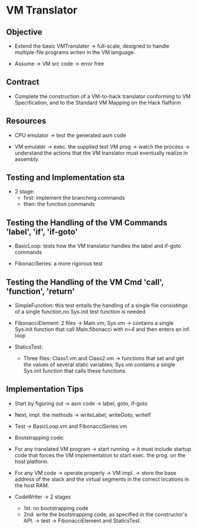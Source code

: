 # VM Translator

## Objective

* Extend the basic VMTranslater
-> full-scale, designed to handle multiple-file programs writen in the VM language.

* Assume -> VM src code -> error free

## Contract

* Complete the construction of a VM-to-hack translator conforming to VM Specification,
and to the Standard VM Mapping on the Hack flatform

## Resources

* CPU emulator -> test the generated asm code

* VM emulater -> exec. the supplied test VM prog -> watch the process ->
understand the actions that the VM translator must eventually realize in assembly.

## Testing and Implementation sta

* 2 stage:
  * first: implement the branching commands
  * then: the function commands

## Testing the Handling of the VM Commands 'label', 'if', 'if-goto'

* BasicLoop: tests how the VM translator handles the label and if-goto commands

* FibonaciSeries: a more rigorous test

## Testing the Handling of the VM Cmd 'call', 'function', 'return'

* SimpleFunction: this test entails the handling of a single file consistings
of a single function,no Sys.init test function is needed

* FibonacciElement: 2 files -> Main.vm, Sys.vm
-> contains a single Sys.init function that call Main.fibonacci
with n=4 and then enters an inf. loop

* StaticsTest:
  * Three files: Class1.vm and Class2.vm
  -> functions that set and get the values of several static variables;
  Sys.vm contains a single Sys.init function that calls these functions.

## Implementation Tips

* Start by figuring out -> asm code -> label, goto, if-goto
* Next, impl. the methods -> writeLabel, writeGoto, writeIf
* Test -> BasicLoop.vm and FibonacciSeries.vm

* Bootstrapping code:

* For any translated VM program -> start running
-> it must include startup code that forces the VM implementation
to start exec. the prog. on the host platform.
* For any VM code -> operate properly -> VM impl.
-> store the base address of the stack and the virtual segments
in the correct locations in the host RAM.

* CodeWriter -> 2 stages
  * 1st: no bootstrapping code
  * 2nd: write the bootstrapping code, as specified in the constructor's API.
  -> test -> FibonacciElement and StaticsTest.

